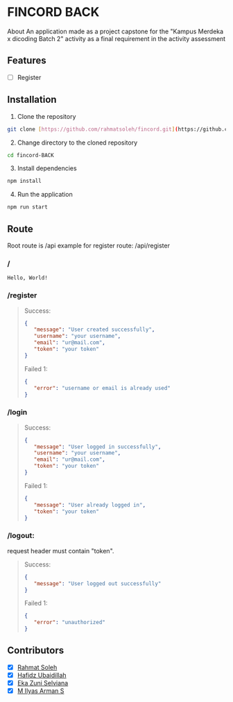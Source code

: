 # FINCORD BACK
About An application made as a project capstone for the "Kampus Merdeka x dicoding Batch 2" activity as a final requirement in the activity assessment

## Features
- [ ] Register

## Installation
1. Clone the repository
```bash
git clone [https://github.com/rahmatsoleh/fincord.git](https://github.com/Dzyfhuba/fincord-back.git)
```

2. Change directory to the cloned repository
```bash
cd fincord-BACK
```

3. Install dependencies
```bash
npm install
```

4. Run the application
```bash
npm run start
```

## Route
Root route is /api
example for register route: /api/register
### /
```
Hello, World!
```
### /register
>Success:
>```json
>{
>    "message": "User created successfully",
>    "username": "your username",
>    "email": "ur@mail.com",
>    "token": "your token"
>}
>```
>Failed 1:
>```json
>{
>    "error": "username or email is already used"
>}
>```

### /login
>Success:
>```json
>{
>    "message": "User logged in successfully",
>    "username": "your username",
>    "email": "ur@mail.com",
>    "token": "your token"
>}
>```
>Failed 1:
>```json
>{
>    "message": "User already logged in",
>    "token": "your token"
>}

### /logout:
request header must contain "token".
>Success:
>```json
>{
>    "message": "User logged out successfully"
>}
>```
>Failed 1:
>```json
>{
>    "error": "unauthorized"
>}
    
    
## Contributors
- [x] [Rahmat Soleh](https://github.com/rahmatsoleh)
- [x] [Hafidz Ubaidillah](https://github.com/Dzyfhuba)
- [x] [Eka Zuni Selviana](https://github.com/Ekazunis)
- [x] [M Ilyas Arman S](https://github.com/milyasarmans)
